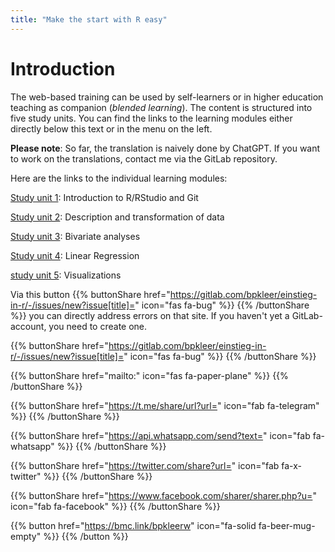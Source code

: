 ```yaml
---
title: "Make the start with R easy"
---
```


# Introduction


The web-based training can be used by self-learners or in higher education teaching as companion (*blended learning*). The content is structured into five study units. You can find the links to the learning modules either directly below this text or in the menu on the left.

**Please note**: So far, the translation is naively done by ChatGPT. If you want to work on the translations, contact me via the GitLab repository.

Here are the links to the individual learning modules:

[Study unit 1](./lb1/en/index.html): Introduction to R/RStudio and Git

[Study unit 2](./lb2/en/index.html): Description and transformation of data

[Study unit 3](./lb3/en/index.html): Bivariate analyses

[Study unit 4](./lb4/en/index.html): Linear Regression

[study unit 5](./lb5/en/index.html): Visualizations  

Via this button {{% buttonShare href="https://gitlab.com/bpkleer/einstieg-in-r/-/issues/new?issue[title]=" icon="fas fa-bug" %}} {{% /buttonShare %}} you can directly address errors on that site. If you haven't yet a GitLab-account, you need to create one. 

{{% buttonShare href="https://gitlab.com/bpkleer/einstieg-in-r/-/issues/new?issue[title]=" icon="fas fa-bug" %}} {{% /buttonShare %}} 

{{% buttonShare href="mailto:" icon="fas fa-paper-plane" %}} {{% /buttonShare %}}

{{% buttonShare href="https://t.me/share/url?url=" icon="fab fa-telegram" %}} {{% /buttonShare %}}

{{% buttonShare href="https://api.whatsapp.com/send?text=" icon="fab fa-whatsapp" %}} {{% /buttonShare %}}

{{% buttonShare href="https://twitter.com/share?url=" icon="fab fa-x-twitter" %}} {{% /buttonShare %}}

{{% buttonShare href="https://www.facebook.com/sharer/sharer.php?u=" icon="fab fa-facebook" %}} {{% /buttonShare %}}

{{% button href="https://bmc.link/bpkleerw" icon="fa-solid fa-beer-mug-empty" %}} {{% /button %}}
